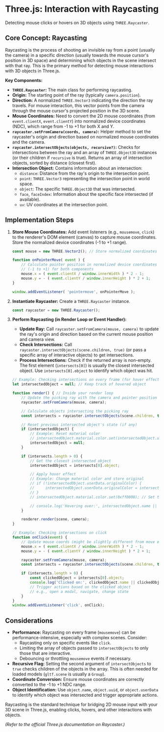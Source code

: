 # Three.js: Interaction with Raycasting

Detecting mouse clicks or hovers on 3D objects using `THREE.Raycaster`.

## Core Concept: Raycasting

Raycasting is the process of shooting an invisible ray from a point (usually the camera) in a specific direction (usually towards the mouse cursor's position in 3D space) and determining which objects in the scene intersect with that ray. This is the primary method for detecting mouse interactions with 3D objects in Three.js.

**Key Components:**

*   **`THREE.Raycaster`:** The main class for performing raycasting.
*   **Origin:** The starting point of the ray (typically `camera.position`).
*   **Direction:** A normalized `THREE.Vector3` indicating the direction the ray travels. For mouse interaction, this vector points from the camera through the mouse cursor's projected position in the 3D scene.
*   **Mouse Coordinates:** Need to convert the 2D mouse coordinates (from `event.clientX`, `event.clientY`) into normalized device coordinates (NDC), which range from -1 to +1 for both X and Y.
*   **`raycaster.setFromCamera(coords, camera)`:** Helper method to set the raycaster's origin and direction based on normalized mouse coordinates and the camera.
*   **`raycaster.intersectObjects(objects, recursive?)`:** Checks for intersections between the ray and an array of `THREE.Object3D` instances (or their children if `recursive` is true). Returns an array of intersection objects, sorted by distance (closest first).
*   **Intersection Object:** Contains information about an intersection:
    *   `distance`: Distance from the ray's origin to the intersection point.
    *   `point`: `THREE.Vector3` representing the intersection point in world space.
    *   `object`: The specific `THREE.Object3D` that was intersected.
    *   `face`, `faceIndex`: Information about the specific face intersected (if available).
    *   `uv`: UV coordinates at the intersection point.

## Implementation Steps

1.  **Store Mouse Coordinates:** Add event listeners (e.g., `mousemove`, `click`) to the renderer's DOM element (canvas) to capture mouse coordinates. Store the normalized device coordinates (-1 to +1 range).

    ```javascript
    const mouse = new THREE.Vector2(); // Store normalized coordinates (-1 to +1)

    function onPointerMove( event ) {
        // Calculate pointer position in normalized device coordinates
        // (-1 to +1) for both components
        mouse.x = ( event.clientX / window.innerWidth ) * 2 - 1;
        mouse.y = - ( event.clientY / window.innerHeight ) * 2 + 1;
    }

    window.addEventListener( 'pointermove', onPointerMove );
    ```

2.  **Instantiate Raycaster:** Create a `THREE.Raycaster` instance.

    ```javascript
    const raycaster = new THREE.Raycaster();
    ```

3.  **Perform Raycasting (in Render Loop or Event Handler):**
    *   **Update Ray:** Call `raycaster.setFromCamera(mouse, camera)` to update the ray's origin and direction based on the current mouse position and camera view.
    *   **Check Intersections:** Call `raycaster.intersectObjects(scene.children, true)` (or pass a specific array of interactive objects) to get intersections.
    *   **Process Intersections:** Check if the returned array is non-empty. The first element (`intersects[0]`) is usually the closest intersected object. Use `intersects[0].object` to identify which object was hit.

    ```javascript
    // Example: Checking intersections on every frame (for hover effects)
    let intersectedObject = null; // Keep track of hovered object

    function render() { // Inside your render loop
        // Update the picking ray with the camera and pointer position
        raycaster.setFromCamera(mouse, camera);

        // Calculate objects intersecting the picking ray
        const intersects = raycaster.intersectObjects(scene.children, true); // Check recursively

        // Reset previous intersected object's state (if any)
        if (intersectedObject) {
            // Example: Reset material color
            // intersectedObject.material.color.set(intersectedObject.userData.originalColor);
            intersectedObject = null;
        }

        if (intersects.length > 0) {
            // Get the closest intersected object
            intersectedObject = intersects[0].object;

            // Apply hover effect
            // Example: Change material color and store original
            // if (!intersectedObject.userData.originalColor) {
            //     intersectedObject.userData.originalColor = intersectedObject.material.color.getHex();
            // }
            // intersectedObject.material.color.set(0xff0000); // Set to red on hover

            // console.log('Hovering over:', intersectedObject.name || intersectedObject.uuid);
        }

        renderer.render(scene, camera);
    }

    // Example: Checking intersections on click
    function onClick(event) {
        // Update mouse coords (might be slightly different from move event)
        mouse.x = ( event.clientX / window.innerWidth ) * 2 - 1;
        mouse.y = - ( event.clientY / window.innerHeight ) * 2 + 1;

        raycaster.setFromCamera(mouse, camera);
        const intersects = raycaster.intersectObjects(scene.children, true);

        if (intersects.length > 0) {
            const clickedObject = intersects[0].object;
            console.log('Clicked on:', clickedObject.name || clickedObject.uuid);
            // Trigger actions based on the clicked object
            // e.g., open a modal, navigate, change state
        }
    }
    window.addEventListener('click', onClick);
    ```

## Considerations

*   **Performance:** Raycasting on every frame (`mousemove`) can be performance-intensive, especially with complex scenes. Consider:
    *   Raycasting only on specific events like `click`.
    *   Limiting the array of objects passed to `intersectObjects` to only those that are interactive.
    *   Debouncing or throttling `mousemove` events if necessary.
*   **Recursive Flag:** Setting the second argument of `intersectObjects` to `true` checks children of the objects in the array. This is often needed for loaded models (`gltf.scene` is usually a `Group`).
*   **Coordinate Conversion:** Ensure mouse coordinates are correctly converted to the -1 to +1 NDC range.
*   **Object Identification:** Use `object.name`, `object.uuid`, or `object.userData` to identify which object was intersected and trigger appropriate actions.

Raycasting is the standard technique for bridging 2D mouse input with your 3D scene in Three.js, enabling clicks, hovers, and other interactions with objects.

*(Refer to the official Three.js documentation on Raycaster.)*